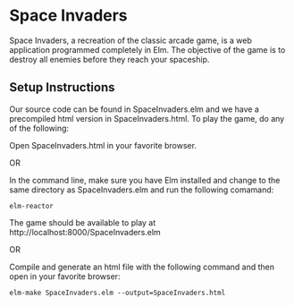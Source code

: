 # Space Invaders

Space Invaders, a recreation of the classic arcade game, is a web application programmed completely in Elm. The objective of the game is to destroy all enemies before they reach your spaceship.

## Setup Instructions

Our source code can be found in SpaceInvaders.elm and we have a 
precompiled html version in SpaceInvaders.html. To play the game, do any of the following:

Open SpaceInvaders.html in your favorite browser.

OR

In the command line, make sure you have Elm installed and change to the
same directory as SpaceInvaders.elm and run the following comamand:

    elm-reactor

The game should be available to play at http://localhost:8000/SpaceInvaders.elm

OR

Compile and generate an html file with the following command and then open
in your favorite browser:

    elm-make SpaceInvaders.elm --output=SpaceInvaders.html


